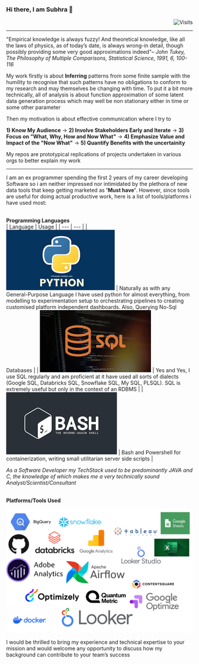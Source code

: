 ### Hi there, I am Subhra 👋  
<div align="right"><img src="https://img.shields.io/badge/Visits-62-blue?label=PageVisitCounter&labelColor=000000&logo=GitHub&logoColor=FFFFFF&color=1D70B8&style=for-the-badge" alt="Visits"></div>

___
"Empirical knowledge is always fuzzy! And theoretical knowledge, like all the laws of physics, as of today’s date, is always wrong-in detail, though possibly providing some very good approximations indeed"– *John Tukey, The Philosophy of Multiple Comparisons, Statistical Science, 1991, 6, 100-116*

My work firstly is about **Inferring** patterns from some finite sample with the humility to recognise that such patterns have no obligations to conform to my research and may themselves be changing with time. To put it a bit more technically, all of analysis is about function approximation of some latent data generation process which may well be non stationary either in time or some other parameter


Then my motivation is about effective communication where I try to

**1) Know My Audience** &rarr;  **2) Involve Stakeholders Early and Iterate** &rarr;  **3) Focus on "What, Why, How and Now What"** &rarr; **4) Emphasize Value and Impact of the "Now What"** &rarr; **5) Quantify Benefits with the uncertainity**


My repos are prototypical replications of projects undertaken in various orgs to better explain my work
___
I am an ex programmer spending the first 2 years of my career developing Software so i am neither impressed nor intimidated by the plethora of new data tools that keep getting marketed as **'Must have'**. However, since tools are useful for doing actual productive work, here is a list of tools/platforms i have used most:

<br>**Programming Languages**</br>
| Language | Usage |
| --- | --- |
| ![Page_1](https://github.com/SubhraSMukherjee/SubhraSMukherjee/blob/main/screenshots/python.png) | Naturally as with any General-Purpose Language I have used python for almost everything, from modelling to experimentation setup to orchestrating pipelines to creating customised platform independent dashboards. Also, Querying No-Sql Databases  |
| ![Page_1](https://github.com/SubhraSMukherjee/SubhraSMukherjee/blob/main/screenshots/SQL.png) | Yes and Yes, I use SQL regularly and am proficient at it have used all sorts of dialects (Google SQL, Databricks SQL, Snowflake SQL, My SQL, PLSQL). SQL is extremely useful but only in the context of an RDBMS   |
| ![Page_1](https://github.com/SubhraSMukherjee/SubhraSMukherjee/blob/main/screenshots/bash.png) | Bash and Powershell for containerization, writing small utilitarian server side scripts  |


*As a Software Developer my TechStack used to be predominantly JAVA and C, the knowledge of which makes me a very technically sound Analyst/Scientist/Consultant*

<br>**Platforms/Tools Used**</br>

![Page_1](https://github.com/SubhraSMukherjee/SubhraSMukherjee/blob/main/screenshots/Tools.png)


I would be thrilled to bring my experience and technical expertise to your mission and would welcome any opportunity to discuss how my background can contribute to your team’s success

